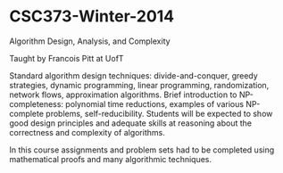 # CSC373-Winter-2014
Algorithm Design, Analysis, and Complexity

Taught by Francois Pitt at UofT

Standard algorithm design techniques: divide-and-conquer, greedy strategies, dynamic programming, linear programming, randomization, network flows, approximation algorithms.  Brief introduction to NP-completeness: polynomial time reductions, examples of various NP-complete problems, self-reducibility. Students will be expected to show good design principles and adequate skills at reasoning about the correctness and complexity of algorithms.

In this course assignments and problem sets had to be completed using mathematical proofs and many algorithmic techniques.
